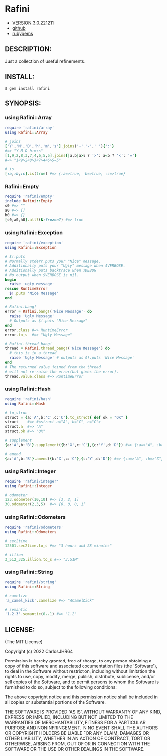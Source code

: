 # Rafini

* [VERSION 3.0.221211](https://github.com/carlosjhr64/rafini/releases)
* [github](https://github.com/carlosjhr64/rafini)
* [rubygems](https://rubygems.org/gems/rafini)

## DESCRIPTION:

Just a collection of useful refinements.

## INSTALL:

```shell
$ gem install rafini
```

## SYNOPSIS:

### using Rafini::Array

```ruby
require 'rafini/array'
using Rafini::Array

# joins
['Y','M','D','h','m','s'].joins('-','-',' '){':'}
#=> "Y-M-D h:m:s"
[1,9,2,8,3,7,4,6,5,5].joins{|a,b|a>b ? '>': a<b ? '<': '='}
#=> "1<9>2<8>3<7>4<6>5=5"

# is
[:a,:b,:c].is(true) #=> {:a=>true, :b=>true, :c=>true}
```
### Rafini::Empty

```ruby
require 'rafini/empty'
include Rafini::Empty
s0 #=> ""
a0 #=> []
h0 #=> {}
[s0,a0,h0].all?(&:frozen?) #=> true
```

### using Rafini::Exception

```ruby
require 'rafini/exception'
using Rafini::Exception

# $!.puts
# Normally stderr.puts your "Nice" message.
# Additionally puts your "Ugly" message when $VERBOSE.
# Additionally puts backtrace when $DEBUG
# No output when $VERBOSE is nil.
begin
  raise 'Ugly Message'
rescue RuntimeError
  $!.puts 'Nice Message'
end

# Rafini.bang!
error = Rafini.bang!('Nice Message') do
  raise 'Ugly Message'
  # Outputs as $!.puts "Nice Message"
end
error.class #=> RuntimeError
error.to_s  #=> "Ugly Message"

# Rafini.thread_bang!
thread = Rafini.thread_bang!('Nice Message') do
  # this is in a thread
  raise 'Ugly Message' # outputs as $!.puts 'Nice Message'
end
# The returned value joined from the thread
# will not re-raise the error(but gives the error).
thread.value.class #=> RuntimeError
```

### using Rafini::Hash

```ruby
require 'rafini/hash'
using Rafini::Hash

# to_struc
struct = {a:'A',b:'C',c:'C'}.to_struct{ def ok = "OK" }
struct    #=> #<struct a="A", b="C", c="C">
struct.a  #=> "A"
struct.ok #=> "OK"

# supplement
{a:'A',b:'B'}.supplement({b:'X',c:'C'},{c:'Y',d:'D'}) #=> {:a=>"A", :b=>"B", :c=>"C", :d=>"D"}

# amend
{a:'A',b:'B'}.amend({b:'X',c:'C'},{c:'Y',d:'D'}) #=> {:a=>"A", :b=>"X"}
```

### using Rafini::Integer

```ruby
require 'rafini/integer'
using Rafini::Integer

# odometer
123.odometer(10,10) #=> [3, 2, 1]
30.odometer(2,3,5)  #=> [0, 0, 0, 1]
```

### using Rafini::Odometers

```ruby
require 'rafini/odometers'
using Rafini::Odometers

# sec2time
12501.sec2time.to_s #=> "3 hours and 28 minutes"

# illion
3_512_325.illion.to_s #=> "3.51M"
```

### using Rafini::String

```ruby
require 'rafini/string'
using Rafini::String

# camelize
'a_camel_kick'.camelize #=> "ACamelKick"

# semantic
'1.2.3'.semantic(0..1) #=> "1.2"
```

## LICENSE:

(The MIT License)

Copyright (c) 2022 CarlosJHR64

Permission is hereby granted, free of charge, to any person obtaining
a copy of this software and associated documentation files (the
'Software'), to deal in the Software without restriction, including
without limitation the rights to use, copy, modify, merge, publish,
distribute, sublicense, and/or sell copies of the Software, and to
permit persons to whom the Software is furnished to do so, subject to
the following conditions:

The above copyright notice and this permission notice shall be
included in all copies or substantial portions of the Software.

THE SOFTWARE IS PROVIDED 'AS IS', WITHOUT WARRANTY OF ANY KIND,
EXPRESS OR IMPLIED, INCLUDING BUT NOT LIMITED TO THE WARRANTIES OF
MERCHANTABILITY, FITNESS FOR A PARTICULAR PURPOSE AND NONINFRINGEMENT.
IN NO EVENT SHALL THE AUTHORS OR COPYRIGHT HOLDERS BE LIABLE FOR ANY
CLAIM, DAMAGES OR OTHER LIABILITY, WHETHER IN AN ACTION OF CONTRACT,
TORT OR OTHERWISE, ARISING FROM, OUT OF OR IN CONNECTION WITH THE
SOFTWARE OR THE USE OR OTHER DEALINGS IN THE SOFTWARE.
